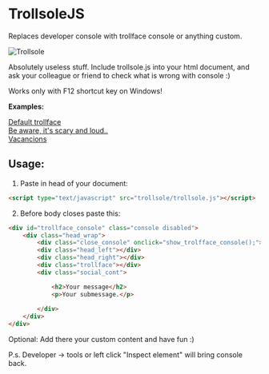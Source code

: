TrollsoleJS
===========
Replaces developer console with trollface console or anything custom.


![Trollsole](http://trollsole.artrayd.com/img/trollsole.png)


Absolutely useless stuff. Include trollsole.js into your html document, and ask your colleague or friend to check what is wrong with console :)

Works only with F12 shortcut key on Windows!

<b>Examples:</b>

<a href="http://trollsole.artrayd.com/" target="_blank">Default trollface</a><br>
<a href="http://trollsole.artrayd.com/fear.html" target="_blank">Be aware, it's scary and loud..</a><br>
<a href="http://trollsole.artrayd.com/vacancion.html" target="_blank">Vacancions</a><br>

<h2>Usage:</h2>

1. Paste in head of your document:
```html
<script type="text/javascript" src="trollsole/trollsole.js"></script>
```
2. Before body closes paste this:


```html
<div id="trollface_console" class="console disabled">
	<div class="head_wrap">
		<div class="close_console" onclick="show_trolfface_console();"></div>
		<div class="head_left"></div>
		<div class="head_right"></div>
		<div class="trollface"></div>
		<div class="social_cont">

			<h2>Your message</h2>
			<p>Your submessage.</p>
				
		</div>
	</div>
</div>
```


Optional:
Add there your custom content and have fun :)

P.s.
Developer -> tools or left click "Inspect element" will bring console back.
